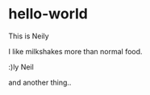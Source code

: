 # hello-world

This is Neily

I like milkshakes more than normal food.

:)ly
Neil


and another thing..
